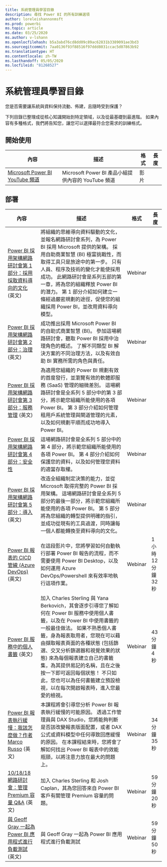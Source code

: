 ```yaml
---
title: 系統管理員學習目錄
description: 尋找 Power BI 的所有訓練選項
author: loreleishannonmsft
ms.prod: powerbi
ms.topic: article
ms.date: 03/25/2020
ms.author: v-lshann
ms.openlocfilehash: b5a3abd76cd8dd09c89ac62831b3389091ae3bd3
ms.sourcegitcommit: 7aa0136f93f88516f97ddd8031ccac5d07863b92
ms.translationtype: HT
ms.contentlocale: zh-TW
ms.lasthandoff: 05/05/2020
ms.locfileid: "81268527"
---
```

# <a name="administrators-learning-catalog"></a>系統管理員學習目錄

您是否需要讓系統與資料保持流動、佈建，且隨時受到保護？

下列目錄已整理成從核心知識開始到特定領域，以及從最基礎到最進階。 如果內容有多種格式，我們將告知您，讓您可以選擇最符合您需求的訓練格式。

## <a name="get-started"></a>開始使用<a name="get-started"></a>
| 內容 | 描述  | 格式 | 長度 |
|-------------------------------------------------------------------------------------|---------------------------------------------------------------------|--------|--------|
| [Microsoft Power BI YouTube 頻道](https://www.youtube.com/user/mspowerbi/videos) | Microsoft Power BI 產品小組提供內容的 YouTube 頻道 | 影片 |        |
## <a name="deploy"></a>部署<a name="deploy"></a>
| 內容 | 描述  | 格式 | 長度 |
|-------------------------------------------------------------------------------------|---------------------------------------------------------------------|--------|--------|
| [Power BI 採用架構網路研討會第 1 部分：採用採取資料導向的文化](https://info.microsoft.com/ww-landing-powerbi-adoption-ondemand.html?Is=Website) (英文)                                | 將組織的思維導向資料驅動的文化，並報名網路研討會系列，為 Power BI 採用 Microsoft 提供的架構。 採用自助商業智慧 (BI) 極富挑戰性，而取得工具只是旅途中的第一步。 只有人員、程序及技術的變化才能使採用成功。 此網路研討會是系列五部的第一章，將為您的組織釋放 Power BI 的潛力。 第 1 部分介紹如何建立一條經過嚴密規劃的途徑，促使您的組織採用 Power BI，並改用資料導向模型。   | Webinar |                 |
| [Power BI 採用架構網路研討會第 2 部分：治理](https://info.microsoft.com/ww-ondemand-powerbi-governance.html?Is=Website) (英文)  | 成功推出採用 Microsoft Power BI 的自助式商業智慧 (BI)。 參加這場網路研討會，聽取 Power BI 採用中治理角色的概述。 了解不同類型 BI 解決方案的不同治理方法，以及有效自助 BI 實務所需的角色與責任。  | Webinar |                 |
| [Power BI 採用架構網路研討會第 3 部分：服務管理](https://info.microsoft.com/ww-ondemand-pbi-adoption-framework-part3.html) (英文)  | 為適用您組織的 Power BI 規劃有效的首度發行，並瀏覽有效的軟體即服務 (SaaS) 管理的細微差別。 這場網路研討會是全系列 5 部分中的第 3 部分，將示範您組織所能使用的各項 Power BI。 第 3 部分介紹如何管理租用戶系統管理與閘道管理的元素，以及如何規劃平順而成功地導入 Power BI。  | Webinar |                 |
| [Power BI 採用架構網路研討會第 4 部分：安全性](https://info.microsoft.com/ww-ondemand-pbi-adoption-framework-part4.html)  | 這場網路研討會是全系列 5 部分中的第 4 部分，將示範您組織所能使用的各項 Power BI。 第 4 部分介紹如何保護您的資料，以及如何管理您資料的適當存取權。  | Webinar |                 |
| [Power BI 採用架構網路研討會第 5 部分：導入](https://info.microsoft.com/ww-ondemand-powerbi-adoption-part5-rollout.html) (英文)   | 改造全組織制定決策的能力，並從 Microsoft 取得完整的 Power BI 採用架構。 這場網路研討會是全系列 5 部分的最後一部分，將示範您組織所能使用的各項 Power BI。 第 5 部分將為您組織的轉型提供明確的指引，並成功從現有的工具過渡，同時讓每一個人都能轉換至資料導向的文化。  | Webinar |                 |
| [Power BI 報表的 CICD 管線 (Azure DevOps)](https://community.powerbi.com/t5/Webinars-and-Video-Gallery/CICD-Pipeline-for-PowerBI-Reports-Azure-DevOps/td-p/864450) (英文)  | 在這段影片中，您將學習如何自動執行部署 Power BI 報告的流程，而不需要使用 Power BI Desktop，以及如何運用 Azure DevOps/Powershell 來有效率地執行這項作業。 | Webinar | 1 小時 12 分鐘 32 秒 |
| [Power BI 服務中的個人書籤](https://community.powerbi.com/t5/Webinars-and-Video-Gallery/Personal-Bookmarks-in-the-Power-BI-Service/td-p/616418) (英文)  | 加入 Charles Sterling 與 Yana Berkovich，其會逐步引導您了解如何在 Power BI 服務中使用個人書籤，以及在 Power BI 中使用書籤的一般最佳做法。 如果不熟悉個人書籤，身為報表取用者，您現在可以藉由擷取報表頁面的各種狀態 (包括篩選、交叉分析篩選器和視覺效果的狀態) 來為每個報表建立自己的書籤集，為其提供易記的名稱，且在之後按一下即可返回每個狀態！ 不只如此，您也可以為任何書籤建立預設檢視，以在每次開啟報表時，進入您最愛的檢視。 | Webinar | 43 分鐘 4 秒      |
| [Power BI 報表執行緩慢：我該怎麼做？作者 Marco Russo](https://community.powerbi.com/t5/Webinars-and-Video-Gallery/My-Power-BI-report-is-slow-what-should-I-do-by-Marco-Russo/td-p/547348) (英文) | 本課程將會引導您分析 Power BI 報表執行緩慢的可能原因。 透過工作管理員與 DAX Studio，您將能夠判斷是否該改變報表版面配置，或者 DAX 公式或資料模型中任何導致回應緩慢的原因。  在本課程結束時，您將會了解如何找出 Power BI 報表中的效能瓶頸，以將注意力放在最大的問題上。  | Webinar | 34 分鐘 35 秒     |
| [10/18/18 網路研討會：管理 Premium 容量 Q&A](https://community.powerbi.com/t5/Webinars-and-Video-Gallery/10-18-18-Webinar-Q-amp-A-on-Managing-Premium-Capacities/td-p/535555) (英文)  | 加入 Charles Sterling 和 Josh Caplan，其為您回答來自 Power BI 客戶有關管理 Premium 容量的問題。  | Webinar | 59 分鐘 20 秒     |
| [與 Geoff Gray 一起為 Power BI 應用程式進行負載測試](https://community.powerbi.com/t5/Webinars-and-Video-Gallery/Load-Test-your-Power-BI-Applications-with-Geoff-Gray/td-p/397357) (英文)  | 與 Geoff Gray 一起為 Power BI 應用程式進行負載測試  | Webinar | 59 分鐘 50 秒     |
